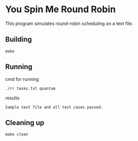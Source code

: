 # You Spin Me Round Robin

This program simulates round-robin scheduling on a text file.

## Building

```shell
make
```

## Running

cmd for running
```shell
./rr tasks.txt quantum
```

results 
```shell
Sample text file and all test cases passed.

```

## Cleaning up

```shell
make clean
```
